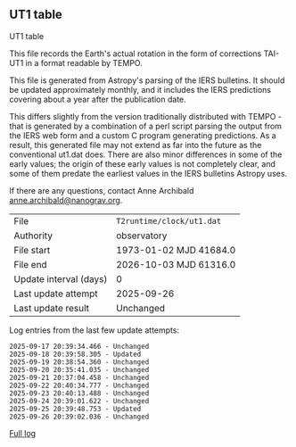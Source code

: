 
## UT1 table

UT1 table

This file records the Earth's actual rotation in the form of
corrections TAI-UT1 in a format readable by TEMPO.

This file is generated from Astropy's parsing of the IERS
bulletins. It should be updated approximately monthly, and it
includes the IERS predictions covering about a year after the
publication date.

This differs slightly from the version traditionally distributed
with TEMPO - that is generated by a combination of a perl script
parsing the output from the IERS web form and a custom C program
generating predictions. As a result, this generated file may not
extend as far into the future as the conventional ut1.dat does.
There are also minor differences in some of the early values; the
origin of these early values is not completely clear, and some of
them predate the earliest values in the IERS bulletins Astropy uses.

If there are any questions, contact Anne Archibald
<anne.archibald@nanograv.org>.

|     |     |
|:--- |:--- |
| File | `T2runtime/clock/ut1.dat` |
| Authority | observatory |
| File start | 1973-01-02 MJD 41684.0 |
| File end | 2026-10-03 MJD 61316.0 |
| Update interval (days) | 0 |
| Last update attempt | 2025-09-26 |
| Last update result | Unchanged |

Log entries from the last few update attempts:
```
2025-09-17 20:39:34.466 - Unchanged
2025-09-18 20:39:58.305 - Updated
2025-09-19 20:38:54.360 - Unchanged
2025-09-20 20:35:41.035 - Unchanged
2025-09-21 20:37:04.458 - Unchanged
2025-09-22 20:40:34.777 - Unchanged
2025-09-23 20:40:13.488 - Unchanged
2025-09-24 20:39:01.622 - Unchanged
2025-09-25 20:39:48.753 - Updated
2025-09-26 20:39:02.036 - Unchanged
```
[Full log](https://raw.githubusercontent.com/ipta/pulsar-clock-corrections/main/log/T2runtime/clock/ut1.dat.log)
